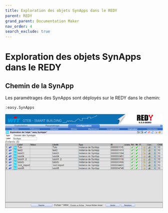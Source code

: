 ```yaml
---
title: Exploration des objets SynApps dans le REDY
parent: REDY
grand_parent: Documentation Maker
nav_order: 4
search_exclude: true
---
```


# Exploration des objets SynApps dans le REDY

## Chemin de la SynApp

Les paramétrages des SynApps sont déployés sur le REDY dans le chemin:

```TEXT
:easy.SynApps
```

![Explorateur](assets/explore.png)

